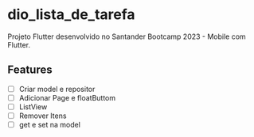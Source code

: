 # dio_lista_de_tarefa

Projeto Flutter desenvolvido no Santander Bootcamp 2023 - Mobile com Flutter.

## Features
- [ ] Criar model e repositor
- [ ] Adicionar Page e floatButtom
- [ ] ListView
- [ ] Remover Itens
- [ ] get e set na model